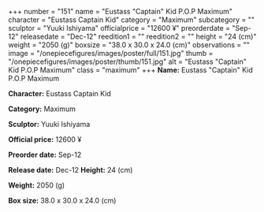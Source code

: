 +++
number = "151"
name = "Eustass &#34;Captain&#34; Kid P.O.P Maximum"
character = "Eustass Captain Kid"
category = "Maximum"
subcategory = ""
sculptor = "Yuuki Ishiyama"
officialprice = "12600 ¥"
preorderdate = "Sep-12"
releasedate = "Dec-12"
reedition1 = ""
reedition2 = ""
height = "24 (cm)"
weight = "2050 (g)"
boxsize = "38.0 x 30.0 x 24.0 (cm)"
observations = ""
image = "/onepiecefigures/images/poster/full/151.jpg"
thumb = "/onepiecefigures/images/poster/thumb/151.jpg"
alt = "Eustass &#34;Captain&#34; Kid P.O.P Maximum"
class = "maximum"
+++
**Name:** Eustass &#34;Captain&#34; Kid P.O.P Maximum

**Character:** Eustass Captain Kid

**Category:** Maximum 

**Sculptor:** Yuuki Ishiyama

**Official price:** 12600 ¥

**Preorder date:** Sep-12

**Release date:** Dec-12
**Height:** 24 (cm)

**Weight:** 2050 (g)

**Box size:** 38.0 x 30.0 x 24.0 (cm)

